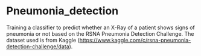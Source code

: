 # Pneumonia_detection
Training a classifier to predict whether an X-Ray of a patient shows signs of pneumonia or not based on the RSNA Pneumonia Detection Challenge. The dataset used is from Kaggle (https://www.kaggle.com/c/rsna-pneumonia-detection-challenge/data). 
